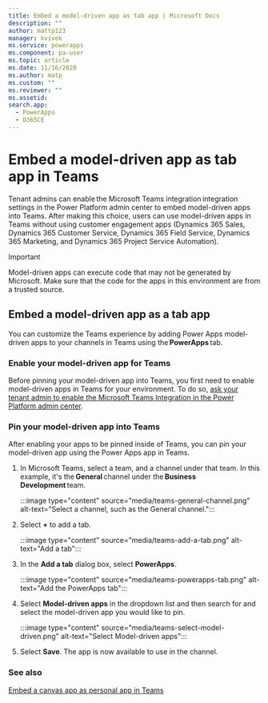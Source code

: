 ```yaml
---
title: Embed a model-driven app as tab app | Microsoft Docs
description: ""
author: mattp123
manager: kvivek
ms.service: powerapps
ms.component: pa-user
ms.topic: article
ms.date: 11/16/2020
ms.author: matp
ms.custom: ""
ms.reviewer: ""
ms.assetid: 
search.app: 
  - PowerApps
  - D365CE
---
```


# Embed a model-driven app as tab app in Teams

Tenant admins can enable the Microsoft Teams integration integration settings in the Power Platform admin center to embed model-driven apps into Teams. After making this choice, users can use model-driven apps in Teams without using customer engagement apps (Dynamics 365 Sales, Dynamics 365 Customer Service, Dynamics 365 Field Service, Dynamics 365 Marketing, and Dynamics 365 Project Service Automation).

> [!IMPORTANT]
> Model-driven apps can execute code that may not be generated by Microsoft. Make sure that the code for the apps in this environment are from a trusted source.

## Embed a model-driven app as a tab app

You can customize the Teams experience by adding Power Apps model-driven apps to your channels in Teams using the **PowerApps** tab.

### Enable your model-driven app for Teams 

Before pinning your model-driven app into Teams, you first need to enable model-driven apps in Teams for your environment. To do so, [ask your tenant admin to enable the Microsoft Teams Integration in the Power Platform admin center](/power-platform/admin/about-teams-environment).

### Pin your model-driven app into Teams 

After enabling your apps to be pinned inside of Teams, you can pin your model-driven app using the Power Apps app in Teams.

1. In Microsoft Teams, select a team, and a channel under that team. In this example, it's the **General** channel under the **Business Development** team.

   :::image type="content" source="media/teams-general-channel.png" alt-text="Select a channel, such as the General channel.":::

1. Select **+** to add a tab.

   :::image type="content" source="media/teams-add-a-tab.png" alt-text="Add a tab":::

1. In the **Add a tab** dialog box, select **PowerApps**.

   :::image type="content" source="media/teams-powerapps-tab.png" alt-text="Add the PowerApps tab":::

1. Select **Model-driven apps** in the dropdown list and then search for and select the model-driven app you would like to pin.

   :::image type="content" source="media/teams-select-model-driven.png" alt-text="Select Model-driven apps":::

1. Select **Save**.
The app is now available to use in the channel.

### See also
[Embed a canvas app as personal app in Teams](embed-teams-app.md)